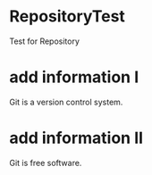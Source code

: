 # RepositoryTest
Test for Repository
# add information I
Git is a version control system.
# add information II
Git is free software.